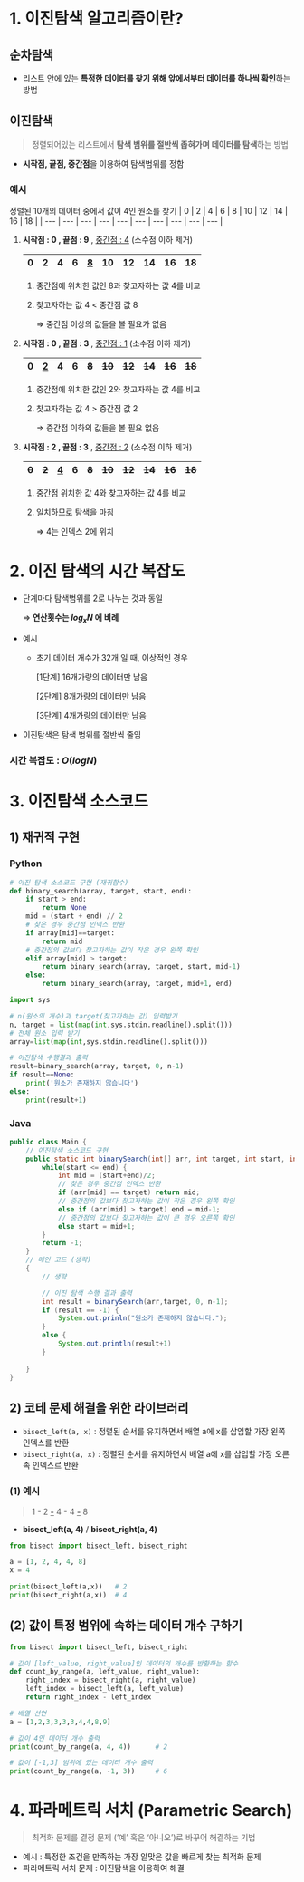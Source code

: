 # 1. 이진탐색 알고리즘이란?

## 순차탐색

- 리스트 안에 있는 **특정한 데이터를 찾기 위해 앞에서부터 데이터를 하나씩 확인**하는 방법

## 이진탐색

> 정렬되어있는 리스트에서 **탐색 범위를 절반씩 좁혀가며 데이터를 탐색**하는 방법
> 
- **시작점, 끝점, 중간점**을 이용하여 탐색범위를 정함

### 예시

정렬된 10개의 데이터 중에서 값이 4인 원소를 찾기
| 0 | 2 | 4 | 6 | 8 | 10 | 12 | 14 | 16 | 18 |
| --- | --- | --- | --- | --- | --- | --- | --- | --- | --- |

1. **시작점 : 0 , 끝점 : 9** , <u>중간점 : 4</u> (소수점 이하 제거)
    
    
    | **0** | 2 | 4 | 6 | <u>8</u> | 10 | 12 | 14 | 16 | **18** |
    | --- | --- | --- | --- | --- | --- | --- | --- | --- | --- |
    1. 중간점에 위치한 값인 8과 찾고자하는 값 4를 비교
    2. 찾고자하는 값 4 < 중간점 값 8
        
        ⇒ 중간점 이상의 값들을 볼 필요가 없음
        
2. **시작점 : 0 , 끝점 : 3** , <u>중간점 : 1</u> (소수점 이하 제거)
    
    
    | **0** | <u>2</u> | 4 | **6** | ~~8~~ | ~~10~~ | ~~12~~ | ~~14~~ | ~~16~~ | ~~18~~ |
    | --- | --- | --- | --- | --- | --- | --- | --- | --- | --- |
    1. 중간점에 위치한 값인 2와 찾고자하는 값 4를 비교
    2. 찾고자하는 값 4 > 중간점 값 2
        
        ⇒ 중간점 이하의 값들을 볼 필요 없음
        
3. **시작점 : 2 , 끝점 : 3** , <u>중간점 : 2</u> (소수점 이하 제거)
    
    
    | ~~0~~ | ~~2~~ | <u>**4**</u> | **6** | ~~8~~ | ~~10~~ | ~~12~~ | ~~14~~ | ~~16~~ | ~~18~~ |
    | --- | --- | --- | --- | --- | --- | --- | --- | --- | --- |
    1. 중간점 위치한 값 4와 찾고자하는 값 4를 비교
    2. 일치하므로 탐색을 마침
        
        ⇒ 4는 인덱스 2에 위치
        

# 2. 이진 탐색의 시간 복잡도

- 단계마다 탐색범위를 2로 나누는 것과 동일
    
    ⇒ **연산횟수는 $log_xN$ 에 비례**
    
- 예시
    - 초기 데이터 개수가 32개 일 때, 이상적인 경우
        
        [1단계] 16개가량의 데이터만 남음
        
        [2단계] 8개가량의 데이터만 남음
        
        [3단계] 4개가량의 데이터만 남음
        
- 이진탐색은 탐색 범위를 절반씩 줄임

### 시간 복잡도 : $O(logN)$


# 3. 이진탐색 소스코드

## 1) 재귀적 구현

### Python

```python
# 이진 탐색 소스코드 구현 (재귀함수)
def binary_search(array, target, start, end):
	if start > end:
		return None
	mid = (start + end) // 2
	# 찾은 경우 중간점 인덱스 반환
	if array[mid]==target:
		return mid
	# 중간점의 값보다 찾고자하는 값이 작은 경우 왼쪽 확인
	elif array[mid] > target:
		return binary_search(array, target, start, mid-1)
	else:
		return binary_search(array, target, mid+1, end)

import sys

# n(원소의 개수)과 target(찾고자하는 값) 입력받기
n, target = list(map(int,sys.stdin.readline().split()))
# 전체 원소 입력 받기
array=list(map(int,sys.stdin.readline().split()))

# 이진탐색 수행결과 출력
result=binary_search(array, target, 0, n-1)
if result==None:
	print('원소가 존재하지 않습니다')
else:
	print(result+1)
```

### Java

```java
public class Main {
	// 이진탐색 소스코드 구현
	public static int binarySearch(int[] arr, int target, int start, int end){
		while(start <= end) {
			int mid = (start+end)/2;
			// 찾은 경우 중간점 인덱스 반환
			if (arr[mid] == target) return mid;
			// 중간점의 값보다 찾고자하는 값이 작은 경우 왼쪽 확인
			else if (arr[mid] > target) end = mid-1;
			// 중간점의 값보다 찾고자하는 값이 큰 경우 오른쪽 확인
			else start = mid+1;
		}
		return -1;
	}
	// 메인 코드 (생략)
    {
        // 생략

		// 이진 탐색 수행 결과 출력
		int result = binarySearch(arr,target, 0, n-1);
		if (result == -1) {
			System.out.prinln("원소가 존재하지 않습니다.");
		}
		else {
			System.out.println(result+1)
		}
	
	}
}
```

## 2) 코테 문제 해결을 위한 라이브러리

- `bisect_left(a, x)` : 정렬된 순서를 유지하면서 배열 a에 x를 삽입할 가장 왼쪽 인덱스를 반환
- `bisect_right(a, x)` : 정렬된 순서를 유지하면서 배열 a에 x를 삽입할 가장 오른족 인덱스르 반환

### (1) 예시

> 1 - 2 <u>**-**</u> 4 - 4 <u>**-**</u> 8
> 
- **bisect_left(a, 4)** / **bisect_right(a, 4)**

```python
from bisect import bisect_left, bisect_right

a = [1, 2, 4, 4, 8]
x = 4

print(bisect_left(a,x))   # 2
print(bisect_right(a,x))  # 4
```

## (2) 값이 특정 범위에 속하는 데이터 개수 구하기

```python
from bisect import bisect_left, bisect_right

# 값이 [left_value, right_value]인 데이터의 개수를 반환하는 함수
def count_by_range(a, left_value, right_value):
	right_index = bisect_right(a, right_value)
	left_index = bisect_left(a, left_value)
	return right_index - left_index

# 배열 선언
a = [1,2,3,3,3,3,4,4,8,9]

# 값이 4인 데이터 개수 출력
print(count_by_range(a, 4, 4))      # 2

# 값이 [-1,3] 범위에 있는 데이터 개수 출력
print(count_by_range(a, -1, 3))     # 6
```

# 4. 파라메트릭 서치 (Parametric Search)

> 최적화 문제를 결정 문제 (’예’ 혹은 ‘아니오’)로 바꾸어 해결하는 기법
> 
- 예시 : 특정한 조건을 만족하는 가장 알맞은 값을 빠르게 찾는 최적화 문제
- 파라메트릭 서치 문제 : 이진탐색을 이용하여 해결